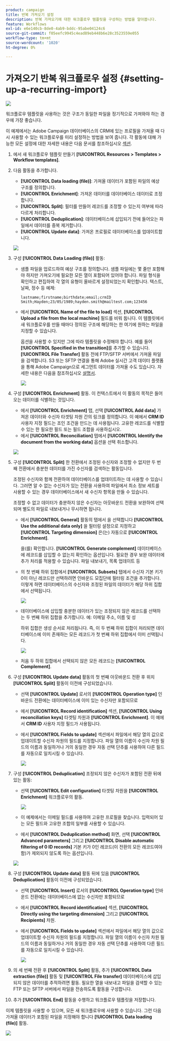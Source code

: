 ```yaml
---
product: campaign
title: 반복 가져오기 설정
description: 반복 가져오기에 대한 워크플로우 템플릿을 구성하는 방법을 알아봅니다.
feature: Workflows
exl-id: e6e140cb-8de0-4ab9-bddc-95abe04124c6
source-git-commit: f05eefc9945c4ead89eb448b6e28c3523559e055
workflow-type: tm+mt
source-wordcount: '1020'
ht-degree: 0%

---
```


# 가져오기 반복 워크플로우 설정 {#setting-up-a-recurring-import}

![](../../assets/common.svg)

워크플로우 템플릿을 사용하는 것은 구조가 동일한 파일을 정기적으로 가져와야 하는 경우에 가장 좋습니다.

이 예제에서는 Adobe Campaign 데이터베이스의 CRM에 있는 프로필을 가져올 때 다시 사용할 수 있는 워크플로우를 미리 설정하는 방법을 보여 줍니다. 각 활동에 대해 가능한 모든 설정에 대한 자세한 내용은 다음 문서를 참조하십시오 [섹션](about-activities.md).

1. 에서 새 워크플로우 템플릿 만들기 **[!UICONTROL Resources > Templates > Workflow templates]**.
1. 다음 활동을 추가합니다.

   * **[!UICONTROL Data loading (file)]**: 가져올 데이터가 포함된 파일의 예상 구조를 정의합니다.
   * **[!UICONTROL Enrichment]**: 가져온 데이터를 데이터베이스 데이터로 조정합니다.
   * **[!UICONTROL Split]**: 필터를 만들어 레코드를 조정할 수 있는지 여부에 따라 다르게 처리합니다.
   * **[!UICONTROL Deduplication]**: 데이터베이스에 삽입되기 전에 들어오는 파일에서 데이터를 중복 제거합니다.
   * **[!UICONTROL Update data]**: 가져온 프로필로 데이터베이스를 업데이트합니다.

   ![](assets/import_template_example0.png)

1. 구성 **[!UICONTROL Data Loading (file)]** 활동:

   * 샘플 파일을 업로드하여 예상 구조를 정의합니다. 샘플 파일에는 몇 줄만 포함해야 하지만 가져오기에 필요한 모든 열이 포함되어 있어야 합니다. 파일 형식을 확인하고 편집하여 각 열의 유형이 올바르게 설정되었는지 확인합니다. 텍스트, 날짜, 정수 등 예제:

      ```
      lastname;firstname;birthdate;email;crmID
      Smith;Hayden;23/05/1989;hayden.smith@mailtest.com;123456
      ```

   * 에서 **[!UICONTROL Name of the file to load]** 섹션, **[!UICONTROL Upload a file from the local machine]** 필드를 비워 둡니다. 이 템플릿에서 새 워크플로우를 만들 때마다 정의된 구조에 해당하는 한 여기에 원하는 파일을 지정할 수 있습니다.

      옵션을 사용할 수 있지만 그에 따라 템플릿을 수정해야 합니다. 예를 들어 **[!UICONTROL Specified in the transition]**&#x200B;를 추가할 수 있습니다. **[!UICONTROL File Transfer]** 활동 전에 FTP/SFTP 서버에서 가져올 파일을 검색합니다. S3 또는 SFTP 연결을 통해 Adobe 실시간 고객 데이터 플랫폼을 통해 Adobe Campaign으로 세그먼트 데이터를 가져올 수도 있습니다. 자세한 내용은 다음을 참조하십시오 [설명서](https://experienceleague.adobe.com/docs/experience-platform/destinations/catalog/email-marketing/adobe-campaign.html).

      ![](assets/import_template_example1.png)

1. 구성 **[!UICONTROL Enrichment]** 활동. 이 컨텍스트에서 이 활동의 목적은 들어오는 데이터를 식별하는 것입니다.

   * 에서 **[!UICONTROL Enrichment]** 탭, 선택 **[!UICONTROL Add data]** 가져온 데이터와 수신자 타겟팅 차원 간의 링크를 정의합니다. 이 예에서 **CRM ID** 사용자 지정 필드는 조인 조건을 만드는 데 사용됩니다. 고유한 레코드를 식별할 수 있는 한 필요한 필드 또는 필드 조합을 사용하십시오.
   * 에서 **[!UICONTROL Reconciliation]** 탭에서 **[!UICONTROL Identify the document from the working data]** 옵션을 선택 취소합니다.

   ![](assets/import_template_example2.png)

1. 구성 **[!UICONTROL Split]** 한 전환에서 조정된 수신자와 조정할 수 없지만 두 번째 전환에서 충분한 데이터를 가진 수신자를 검색하는 활동입니다.

   조정된 수신자와 함께 전환하여 데이터베이스를 업데이트하는 데 사용할 수 있습니다. 그러면 알 수 없는 수신자가 있는 전환을 사용하여 파일에서 최소 정보 세트를 사용할 수 있는 경우 데이터베이스에서 새 수신자 항목을 만들 수 있습니다.

   조정할 수 없고 데이터가 충분하지 않은 수신자는 아웃바운드 전환을 보완하여 선택되며 별도의 파일로 내보내거나 무시하면 됩니다.

   * 에서 **[!UICONTROL General]** 활동의 탭에서 을 선택합니다 **[!UICONTROL Use the additional data only]** 을 필터링 설정으로 지정하고 **[!UICONTROL Targeting dimension]** 은(는) 자동으로 **[!UICONTROL Enrichment]**.

      을(를) 확인합니다. **[!UICONTROL Generate complement]** 데이터베이스에 레코드를 삽입할 수 없는지 확인하는 옵션입니다. 필요한 경우 보완 데이터에 추가 처리를 적용할 수 있습니다. 파일 내보내기, 목록 업데이트 등

   * 의 첫 번째 하위 집합에서 **[!UICONTROL Subsets]** 탭에서 수신자 기본 키가 0이 아닌 레코드만 선택하려면 인바운드 모집단에 필터링 조건을 추가합니다. 이렇게 하면 데이터베이스의 수신자와 조정된 파일의 데이터가 해당 하위 집합에서 선택됩니다.

      ![](assets/import_template_example3.png)

   * 데이터베이스에 삽입할 충분한 데이터가 있는 조정되지 않은 레코드를 선택하는 두 번째 하위 집합을 추가합니다. 예: 이메일 주소, 이름 및 성

      하위 집합은 생성 순서로 처리됩니다. 즉, 이 두 번째 하위 집합이 처리되면 데이터베이스에 이미 존재하는 모든 레코드가 첫 번째 하위 집합에서 이미 선택됩니다.

      ![](assets/import_template_example3_2.png)

   * 처음 두 하위 집합에서 선택되지 않은 모든 레코드는 **[!UICONTROL Complement]**.

1. 구성 **[!UICONTROL Update data]** 활동의 첫 번째 아웃바운드 전환 후 위치 **[!UICONTROL Split]** 활동이 이전에 구성되었습니다.

   * 선택 **[!UICONTROL Update]** 로서의 **[!UICONTROL Operation type]** 인바운드 전환에는 데이터베이스에 이미 있는 수신자만 포함되므로
   * 에서 **[!UICONTROL Record identification]** 섹션, **[!UICONTROL Using reconciliation keys]** 타겟팅 차원과 **[!UICONTROL Enrichment]**. 이 예에서 **CRM ID** 사용자 지정 필드가 사용됩니다.
   * 에서 **[!UICONTROL Fields to update]** 섹션에서 파일에서 해당 열의 값으로 업데이트할 수신자 차원의 필드를 지정합니다. 파일 열의 이름이 수신자 차원 필드의 이름과 동일하거나 거의 동일한 경우 자동 선택 단추를 사용하여 다른 필드를 자동으로 일치시킬 수 있습니다.

      ![](assets/import_template_example6.png)

1. 구성 **[!UICONTROL Deduplication]** 조정되지 않은 수신자가 포함된 전환 뒤에 있는 활동:

   * 선택 **[!UICONTROL Edit configuration]** 타겟팅 차원을 **[!UICONTROL Enrichment]** 워크플로우의 활동.

      ![](assets/import_template_example4.png)

   * 이 예제에서는 이메일 필드를 사용하여 고유한 프로필을 찾습니다. 입력되어 있는 모든 필드와 고유한 조합의 일부를 사용할 수 있습니다.
   * 에서 **[!UICONTROL Deduplication method]** 화면, 선택 **[!UICONTROL Advanced parameters]** 그리고 **[!UICONTROL Disable automatic filtering of 0 ID records]** 기본 키가 0인 레코드(이 전환의 모든 레코드여야 함)가 제외되지 않도록 하는 옵션입니다.

   ![](assets/import_template_example7.png)

1. 구성 **[!UICONTROL Update data]** 활동 뒤에 있음 **[!UICONTROL Deduplication]** 활동이 이전에 구성되었습니다.

   * 선택 **[!UICONTROL Insert]** 로서의 **[!UICONTROL Operation type]** 인바운드 전환에는 데이터베이스에 없는 수신자만 포함되므로
   * 에서 **[!UICONTROL Record identification]** 섹션, **[!UICONTROL Directly using the targeting dimension]** 그리고 **[!UICONTROL Recipients]** 차원.
   * 에서 **[!UICONTROL Fields to update]** 섹션에서 파일에서 해당 열의 값으로 업데이트할 수신자 차원의 필드를 지정합니다. 파일 열의 이름이 수신자 차원 필드의 이름과 동일하거나 거의 동일한 경우 자동 선택 단추를 사용하여 다른 필드를 자동으로 일치시킬 수 있습니다.

      ![](assets/import_template_example8.png)

1. 의 세 번째 전환 후 **[!UICONTROL Split]** 활동, 추가 **[!UICONTROL Data extraction (file)]** 활동 및 **[!UICONTROL File transfer]** 데이터베이스에 삽입되지 않은 데이터를 추적하려면 활동. 필요한 열을 내보내고 파일을 검색할 수 있는 FTP 또는 SFTP 서버에서 파일을 전송하도록 활동을 구성합니다.
1. 추가 **[!UICONTROL End]** 활동을 수행하고 워크플로우 템플릿을 저장합니다.

이제 템플릿을 사용할 수 있으며, 모든 새 워크플로우에 사용할 수 있습니다. 그런 다음 가져올 데이터가 포함된 파일을 지정해야 합니다 **[!UICONTROL Data loading (file)]** 활동.

![](assets/import_template_example9.png)
